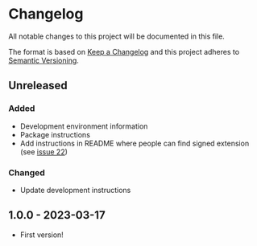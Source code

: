 # Changelog

All notable changes to this project will be documented in this file.

The format is based on [Keep a Changelog](http://keepachangelog.com/en/1.0.0/)
and this project adheres to [Semantic Versioning](http://semver.org/spec/v2.0.0.html).

## Unreleased

### Added
- Development environment information
- Package instructions
- Add instructions in README where people can find signed extension (see [issue 22](https://github.com/KNowledgeOnWebScale/solid-authentication-browser-extension/issues/22))

### Changed
- Update development instructions

## 1.0.0 - 2023-03-17

- First version!